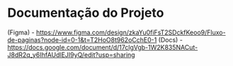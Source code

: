 # Documentação do Projeto
(Figma) - https://www.figma.com/design/zkaYu0fiFsT2SDckfKeoo9/Fluxo-de-paginas?node-id=0-1&t=T2HoO8t962oCchE0-1
(Docs) - https://docs.google.com/document/d/17clgVgb-1W2K835NACut-J8dR2q_y6IhfAUdlEJI9yQ/edit?usp=sharing


 
